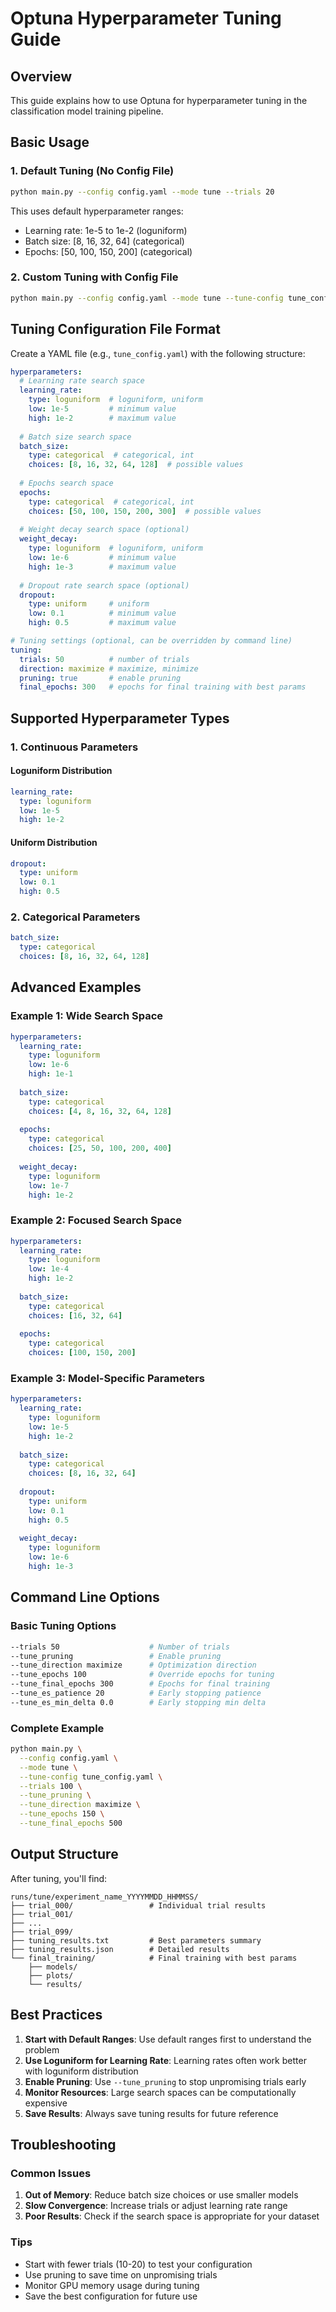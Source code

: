 # Optuna Hyperparameter Tuning Guide

## Overview

This guide explains how to use Optuna for hyperparameter tuning in the classification model training pipeline.

## Basic Usage

### 1. Default Tuning (No Config File)

```bash
python main.py --config config.yaml --mode tune --trials 20
```

This uses default hyperparameter ranges:
- Learning rate: 1e-5 to 1e-2 (loguniform)
- Batch size: [8, 16, 32, 64] (categorical)
- Epochs: [50, 100, 150, 200] (categorical)

### 2. Custom Tuning with Config File

```bash
python main.py --config config.yaml --mode tune --tune-config tune_config.yaml --trials 50
```

## Tuning Configuration File Format

Create a YAML file (e.g., `tune_config.yaml`) with the following structure:

```yaml
hyperparameters:
  # Learning rate search space
  learning_rate:
    type: loguniform  # loguniform, uniform
    low: 1e-5         # minimum value
    high: 1e-2        # maximum value
  
  # Batch size search space
  batch_size:
    type: categorical  # categorical, int
    choices: [8, 16, 32, 64, 128]  # possible values
  
  # Epochs search space
  epochs:
    type: categorical  # categorical, int
    choices: [50, 100, 150, 200, 300]  # possible values
  
  # Weight decay search space (optional)
  weight_decay:
    type: loguniform  # loguniform, uniform
    low: 1e-6         # minimum value
    high: 1e-3        # maximum value
  
  # Dropout rate search space (optional)
  dropout:
    type: uniform     # uniform
    low: 0.1          # minimum value
    high: 0.5         # maximum value

# Tuning settings (optional, can be overridden by command line)
tuning:
  trials: 50          # number of trials
  direction: maximize # maximize, minimize
  pruning: true       # enable pruning
  final_epochs: 300   # epochs for final training with best params
```

## Supported Hyperparameter Types

### 1. Continuous Parameters

#### Loguniform Distribution
```yaml
learning_rate:
  type: loguniform
  low: 1e-5
  high: 1e-2
```

#### Uniform Distribution
```yaml
dropout:
  type: uniform
  low: 0.1
  high: 0.5
```

### 2. Categorical Parameters

```yaml
batch_size:
  type: categorical
  choices: [8, 16, 32, 64, 128]
```

## Advanced Examples

### Example 1: Wide Search Space

```yaml
hyperparameters:
  learning_rate:
    type: loguniform
    low: 1e-6
    high: 1e-1
  
  batch_size:
    type: categorical
    choices: [4, 8, 16, 32, 64, 128]
  
  epochs:
    type: categorical
    choices: [25, 50, 100, 200, 400]
  
  weight_decay:
    type: loguniform
    low: 1e-7
    high: 1e-2
```

### Example 2: Focused Search Space

```yaml
hyperparameters:
  learning_rate:
    type: loguniform
    low: 1e-4
    high: 1e-2
  
  batch_size:
    type: categorical
    choices: [16, 32, 64]
  
  epochs:
    type: categorical
    choices: [100, 150, 200]
```

### Example 3: Model-Specific Parameters

```yaml
hyperparameters:
  learning_rate:
    type: loguniform
    low: 1e-5
    high: 1e-2
  
  batch_size:
    type: categorical
    choices: [8, 16, 32, 64]
  
  dropout:
    type: uniform
    low: 0.1
    high: 0.5
  
  weight_decay:
    type: loguniform
    low: 1e-6
    high: 1e-3
```

## Command Line Options

### Basic Tuning Options

```bash
--trials 50                    # Number of trials
--tune_pruning                 # Enable pruning
--tune_direction maximize      # Optimization direction
--tune_epochs 100              # Override epochs for tuning
--tune_final_epochs 300        # Epochs for final training
--tune_es_patience 20          # Early stopping patience
--tune_es_min_delta 0.0        # Early stopping min delta
```

### Complete Example

```bash
python main.py \
  --config config.yaml \
  --mode tune \
  --tune-config tune_config.yaml \
  --trials 100 \
  --tune_pruning \
  --tune_direction maximize \
  --tune_epochs 150 \
  --tune_final_epochs 500
```

## Output Structure

After tuning, you'll find:

```
runs/tune/experiment_name_YYYYMMDD_HHMMSS/
├── trial_000/                 # Individual trial results
├── trial_001/
├── ...
├── trial_099/
├── tuning_results.txt         # Best parameters summary
├── tuning_results.json        # Detailed results
└── final_training/            # Final training with best params
    ├── models/
    ├── plots/
    └── results/
```

## Best Practices

1. **Start with Default Ranges**: Use default ranges first to understand the problem
2. **Use Loguniform for Learning Rate**: Learning rates often work better with loguniform distribution
3. **Enable Pruning**: Use `--tune_pruning` to stop unpromising trials early
4. **Monitor Resources**: Large search spaces can be computationally expensive
5. **Save Results**: Always save tuning results for future reference

## Troubleshooting

### Common Issues

1. **Out of Memory**: Reduce batch size choices or use smaller models
2. **Slow Convergence**: Increase trials or adjust learning rate range
3. **Poor Results**: Check if the search space is appropriate for your dataset

### Tips

- Start with fewer trials (10-20) to test your configuration
- Use pruning to save time on unpromising trials
- Monitor GPU memory usage during tuning
- Save the best configuration for future use 